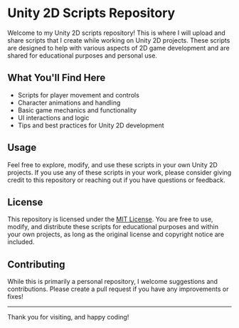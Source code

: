 # Unity 2D Scripts Repository

Welcome to my Unity 2D scripts repository! This is where I will upload and share scripts that I create while working on Unity 2D projects. These scripts are designed to help with various aspects of 2D game development and are shared for educational purposes and personal use.

## What You'll Find Here

- Scripts for player movement and controls
- Character animations and handling
- Basic game mechanics and functionality
- UI interactions and logic
- Tips and best practices for Unity 2D development

## Usage

Feel free to explore, modify, and use these scripts in your own Unity 2D projects. If you use any of these scripts in your work, please consider giving credit to this repository or reaching out if you have questions or feedback.

## License

This repository is licensed under the [MIT License](LICENSE). You are free to use, modify, and distribute these scripts for educational purposes and within your own projects, as long as the original license and copyright notice are included.

## Contributing

While this is primarily a personal repository, I welcome suggestions and contributions. Please create a pull request if you have any improvements or fixes!

---

Thank you for visiting, and happy coding!
